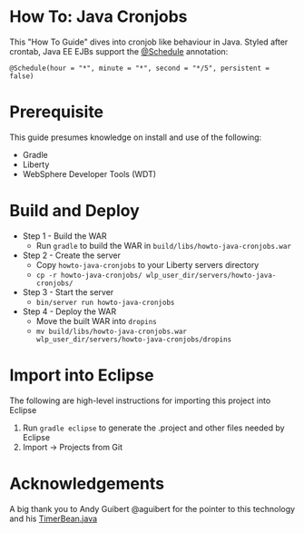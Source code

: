 # How To: Java Cronjobs

This "How To Guide" dives into cronjob like behaviour in Java. Styled after crontab, Java EE EJBs support the [@Schedule](http://docs.oracle.com/javaee/7/api/javax/ejb/Schedule.html) annotation:

`@Schedule(hour = "*", minute = "*", second = "*/5", persistent = false)`


# Prerequisite

This guide presumes knowledge on install and use of the following:
* Gradle
* Liberty
* WebSphere Developer Tools (WDT)


# Build and Deploy

* Step 1 - Build the WAR
  * Run `gradle` to build the WAR in `build/libs/howto-java-cronjobs.war`
* Step 2 - Create the server
  * Copy `howto-java-cronjobs` to your Liberty servers directory
  * `cp -r howto-java-cronjobs/ wlp_user_dir/servers/howto-java-cronjobs/`
* Step 3 - Start the server
  * `bin/server run howto-java-cronjobs`
* Step 4 - Deploy the WAR
  * Move the built WAR into `dropins`
  * `mv build/libs/howto-java-cronjobs.war wlp_user_dir/servers/howto-java-cronjobs/dropins`


# Import into Eclipse

The following are high-level instructions for importing this project into Eclipse

1. Run `gradle eclipse` to generate the .project and other files needed by Eclipse
2. Import -> Projects from Git


# Acknowledgements

A big thank you to Andy Guibert @aguibert for the pointer to this technology
and his [TimerBean.java](https://github.com/aguibert/coms319-project4/blob/master/430_EJBs/src/web/ejb/TimerBean.java)
